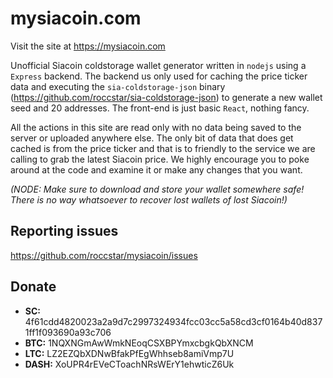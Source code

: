 # mysiacoin.com

Visit the site at https://mysiacoin.com

Unofficial Siacoin coldstorage wallet generator written in `nodejs` using a `Express` backend. The backend us only used for caching the price ticker data and executing the `sia-coldstorage-json` binary (https://github.com/roccstar/sia-coldstorage-json) to generate a new wallet seed and 20 addresses. The front-end is just basic `React`, nothing fancy.

All the actions in this site are read only with no data being saved to the server or uploaded anywhere else. The only bit of data that does get cached is from the price ticker and that is to friendly to the service we are calling to grab the latest Siacoin price. We highly encourage you to poke around at the code and examine it or make any changes that you want.

_(NODE: Make sure to download and store your wallet somewhere safe! There is no way whatsoever to recover lost wallets of lost Siacoin!)_

## Reporting issues

https://github.com/roccstar/mysiacoin/issues

## Donate

- **SC:** 4f61cdd4820023a2a9d7c2997324934fcc03cc5a58cd3cf0164b40d8371ff1f093690a93c706
- **BTC:** 1NQXNGmAwWmkNEoqCSXBPYmxcbgkQbXNCM
- **LTC:** LZ2EZQbXDNwBfakPfEgWhhseb8amiVmp7U
- **DASH:** XoUPR4rEVeCToachNRsWErY1ehwticZ6Uk
